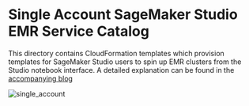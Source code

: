 # Single Account SageMaker Studio EMR Service Catalog

This directory contains CloudFormation templates which provision templates for SageMaker Studio users
to spin up EMR clusters from the Studio notebook interface. A detailed explanation can be found in the 
[accompanying blog](https://aws.amazon.com/blogs/machine-learning/part-1-create-and-manage-amazon-emr-clusters-from-sagemaker-studio-to-run-interactive-spark-and-ml-workloads/)

![single_account](https://d2908q01vomqb2.cloudfront.net/f1f836cb4ea6efb2a0b1b99f41ad8b103eff4b59/2021/11/30/ML-6841-PART1-image003.png)